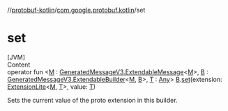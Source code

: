 //[protobuf-kotlin](./reference/kotlin/api-docs/)/[com.google.protobuf.kotlin](./reference/kotlin/api-docs/protobuf-kotlin/com.google.protobuf.kotlin/)/set

# set

[JVM] \
Content \
operator fun <[M]() :
[GeneratedMessageV3.ExtendableMessage](https://github.com/protocolbuffers/protobuf/blob/master/java/core/src/main/java/com/google/protobuf/GeneratedMessageV3.java)<[M]()>,
[B]() :
[GeneratedMessageV3.ExtendableBuilder](./reference/java/api-docs/com/google/protobuf/GeneratedMessageV3.ExtendableBuilder.html)<[M](),
[B]()>, [T]() :
[Any](https://kotlinlang.org/api/latest/jvm/stdlib/kotlin/-any/index.html)>
[B]().[set]()(extension:
[ExtensionLite](./reference/java/api-docs/com/google/protobuf/ExtensionLite.html)<[M](set),
[T]()>, value: [T]()) 

Sets the current value of the proto extension in this builder.
